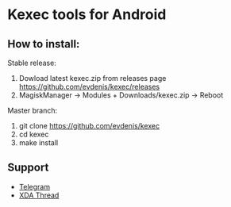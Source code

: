 # Kexec tools for Android

## How to install:

Stable release:
1. Dowload latest kexec.zip from releases page
   https://github.com/evdenis/kexec/releases
2. MagiskManager -> Modules + Downloads/kexec.zip -> Reboot

Master branch:
1. git clone https://github.com/evdenis/kexec
2. cd kexec
3. make install

## Support

- [Telegram](https://t.me/joinchat/GsJfBBaxozXvVkSJhm0IOQ)
- [XDA Thread](https://forum.xda-developers.com/apps/magisk/module-debugging-modules-adb-root-t4050041)
